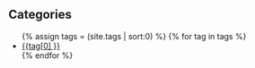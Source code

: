 <div class="category">
  <h2>Categories</h2>
  <ul class="sideBarTags">
    {% assign tags = (site.tags | sort:0) %}
    {% for tag in tags %}
    <li>
      <a href="{{ site.baseurl}}/tag/{{ tag[0] }}" data-toggle="tooltip" data-placement="right" title="{{ tag[1].size }}">
        <span>{{tag[0] }}</span></a></li>
    {% endfor %}
  </ul>
</div>